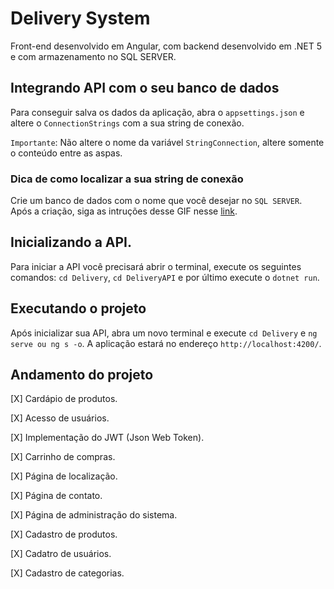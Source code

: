 # Delivery System

Front-end desenvolvido em Angular, com backend desenvolvido em .NET 5 e com armazenamento no SQL SERVER.

## Integrando API com o seu banco de dados

Para conseguir salva os dados da aplicação, abra o `appsettings.json` e altere o `ConnectionStrings` com a sua string de conexão.

`Importante`: Não altere o nome da variável `StringConnection`, altere somente o conteúdo entre as aspas.

### Dica de como localizar a sua string de conexão

Crie um banco de dados com o nome que você desejar no `SQL SERVER`. Após a criação, siga as intruções desse GIF nesse [link](https://i.imgur.com/itlGlo5.mp4).

## Inicializando a API.

Para iniciar a API você precisará abrir o terminal, execute os seguintes comandos: `cd Delivery`, `cd DeliveryAPI` e por último execute o `dotnet run`.

## Executando o projeto

Após inicializar sua API, abra um novo terminal e execute `cd Delivery` e `ng serve ou ng s -o`. A aplicação estará no endereço `http://localhost:4200/`.

## Andamento do projeto

[X] Cardápio de produtos.

[X] Acesso de usuários.

[X] Implementação do JWT (Json Web Token).

[X] Carrinho de compras.

[X] Página de localização.

[X] Página de contato.

[X] Página de administração do sistema.

[X] Cadastro de produtos.

[X] Cadatro de usuários.

[X] Cadastro de categorias.


